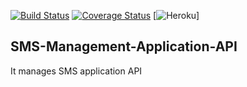 [![Build Status](https://travis-ci.org/albert85/SMS-Management-Application-API.svg?branch=develop)](https://travis-ci.org/albert85/SMS-Management-Application-API)  [![Coverage Status](https://coveralls.io/repos/github/albert85/SMS-Management-Application-API/badge.svg?branch=develop)](https://coveralls.io/github/albert85/SMS-Management-Application-API?branch=develop)  [![Heroku](https://heroku-badge.herokuapp.com/?app=heroku-badge)]

## SMS-Management-Application-API
It manages SMS application API
